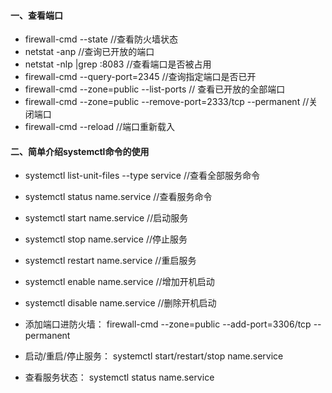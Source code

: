 
####  一、查看端口
-   firewall-cmd --state          //查看防火墙状态
-   netstat -anp           //查询已开放的端口
-   netstat -nlp |grep :8083        //查看端口是否被占用
-   firewall-cmd --query-port=2345        //查询指定端口是否已开 
-   firewall-cmd --zone=public --list-ports    // 查看已开放的全部端口
-   firewall-cmd --zone=public --remove-port=2333/tcp --permanent      //关闭端口
-   firewall-cmd --reload           //端口重新载入

####  二、简单介绍systemctl命令的使用
-   systemctl list-unit-files --type service   //查看全部服务命令
-   systemctl status name.service       //查看服务命令
-   systemctl start name.service        //启动服务
-   systemctl stop name.service         //停止服务
-   systemctl restart name.service      //重启服务
-   systemctl enable name.service       //增加开机启动
-   systemctl disable name.service      //删除开机启动

-  添加端口进防火墙： firewall-cmd --zone=public --add-port=3306/tcp --permanent
-  启动/重启/停止服务： systemctl start/restart/stop name.service
-  查看服务状态：  systemctl status name.service




    